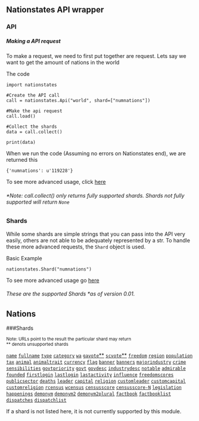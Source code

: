 Nationstates API wrapper
---

### API

##### Making a API request

To make a request, we need to first put together are request. Lets say we want to get the amount of nations in the world

The code

    import nationstates

    #Create the API call
    call = nationstates.Api("world", shard=["numnations"])
    
    #Make the api request
    call.load()

    #Collect the shards
    data = call.collect()

    print(data)

When we run the code (Assuming no errors on Nationstates end), we are returned this

    {'numnations': u'119228'}

To see more advanced usage, click [here](https://github.com/Dolphman/pynationstates/blob/master/Documentation/ApiCall.md)

###### *Note: call.collect() only returns fully supported shards. Shards not fully supported will return `None`






 

### Shards

While some shards are simple strings that you can pass into the API very easily, others are not able to be adequately represented by a str. To handle these more advanced requests, the `Shard` object is used.

Basic Example

    nationstates.Shard("numnations")


To see more advanced usage go [here](https://github.com/Dolphman/pynationstates/blob/master/Documentation/shards.md)





###### These are the supported Shards *as of version 0.01. 

Nations 
---

###Shards

<sub>Note: URLs point to the result the particular shard may return<br>** denots unsupported shards


[`name`](https://www.nationstates.net/cgi-bin/api.cgi?nation=testlandia&q=name)
[`fullname`](https://www.nationstates.net/cgi-bin/api.cgi?nation=testlandia&q=fullname)
[`type`](https://www.nationstates.net/cgi-bin/api.cgi?nation=testlandia&q=type)
[`category`](https://www.nationstates.net/cgi-bin/api.cgi?nation=testlandia&q=category)
[`wa`](https://www.nationstates.net/cgi-bin/api.cgi?nation=testlandia&q=wa)
[`gavote`**](https://www.nationstates.net/cgi-bin/api.cgi?nation=testlandia&q=gavote)
[`scvote`\*\*](https://www.nationstates.net/cgi-bin/api.cgi?nation=testlandia&q=scvote)
[`freedom`](https://www.nationstates.net/cgi-bin/api.cgi?nation=testlandia&q=freedom)
[`region`](https://www.nationstates.net/cgi-bin/api.cgi?nation=testlandia&q=region)
[`population`](https://www.nationstates.net/cgi-bin/api.cgi?nation=testlandia&q=population)
[`tax`](https://www.nationstates.net/cgi-bin/api.cgi?nation=testlandia&q=tax)
[`animal`](https://www.nationstates.net/cgi-bin/api.cgi?nation=testlandia&q=animal)
[`animaltrait`](https://www.nationstates.net/cgi-bin/api.cgi?nation=testlandia&q=animaltrait)
[`currency`](https://www.nationstates.net/cgi-bin/api.cgi?nation=testlandia&q=currency)
[`flag`](https://www.nationstates.net/cgi-bin/api.cgi?nation=testlandia&q=flag)
[`banner`](https://www.nationstates.net/cgi-bin/api.cgi?nation=testlandia&q=banner)
[`banners`](https://www.nationstates.net/cgi-bin/api.cgi?nation=testlandia&q=banners)
[`majorindustry`](https://www.nationstates.net/cgi-bin/api.cgi?nation=testlandia&q=majorindustry)
[`crime`](https://www.nationstates.net/cgi-bin/api.cgi?nation=testlandia&q=crime)
[`sensibilities`](https://www.nationstates.net/cgi-bin/api.cgi?nation=testlandia&q=sensibilities)
[`govtpriority`](https://www.nationstates.net/cgi-bin/api.cgi?nation=testlandia&q=govtpriority)
[`govt`](https://www.nationstates.net/cgi-bin/api.cgi?nation=testlandia&q=govt)
[`govdesc`](https://www.nationstates.net/cgi-bin/api.cgi?nation=testlandia&q=govtpriority)
[`industrydesc`](https://www.nationstates.net/cgi-bin/api.cgi?nation=testlandia&q=industrydesc)
[`notable`](https://www.nationstates.net/cgi-bin/api.cgi?nation=testlandia&q=notable)
[`admirable`](https://www.nationstates.net/cgi-bin/api.cgi?nation=testlandia&q=notable)
[`founded`](https://www.nationstates.net/cgi-bin/api.cgi?nation=testlandia&q=founded)
[`firstlogin`](https://www.nationstates.net/cgi-bin/api.cgi?nation=testlandia&q=firstlogin)
[`lastlogin`](https://www.nationstates.net/cgi-bin/api.cgi?nation=testlandia&q=lastlogin)
[`lastactivity`](https://www.nationstates.net/cgi-bin/api.cgi?nation=testlandia&q=lastactivity)
[`influence`](https://www.nationstates.net/cgi-bin/api.cgi?nation=testlandia&q=influence)
[`freedomscores`](https://www.nationstates.net/cgi-bin/api.cgi?nation=testlandia&q=freedomscores)
[`publicsector`](https://www.nationstates.net/cgi-bin/api.cgi?nation=testlandia&q=publicsector)
[`deaths`](https://www.nationstates.net/cgi-bin/api.cgi?nation=testlandia&q=deaths)
[`leader`](https://www.nationstates.net/cgi-bin/api.cgi?nation=testlandia&q=leader)
[`capital`](https://www.nationstates.net/cgi-bin/api.cgi?nation=testlandia&q=capital)
[`religion`](https://www.nationstates.net/cgi-bin/api.cgi?nation=testlandia&q=religion)
[`customleader`](https://www.nationstates.net/cgi-bin/api.cgi?nation=testlandia&q=customleader)
[`customcapital`](https://www.nationstates.net/cgi-bin/api.cgi?nation=testlandia&q=customcapital)
[`customreligion`](https://www.nationstates.net/cgi-bin/api.cgi?nation=testlandia&q=customreligion)
[`rcensus`](https://www.nationstates.net/cgi-bin/api.cgi?nation=testlandia&q=rcensus)
[`wcensus`](https://www.nationstates.net/cgi-bin/api.cgi?nation=testlandia&q=wcensus)
[`censusscore`](https://www.nationstates.net/cgi-bin/api.cgi?nation=testlandia&q=censusscore)
[`censusscore-N`](https://www.nationstates.net/cgi-bin/api.cgi?nation=testlandia&q=censusscore-66)
[`legislation`](https://www.nationstates.net/cgi-bin/api.cgi?nation=testlandia&q=legislation)
[`happenings`](https://www.nationstates.net/cgi-bin/api.cgi?nation=testlandia&q=happenings)
[`demonym`](https://www.nationstates.net/cgi-bin/api.cgi?nation=testlandia&q=demonym)
[`demonym2`](https://www.nationstates.net/cgi-bin/api.cgi?nation=testlandia&q=demonym2)
[`demonym2plural`](https://www.nationstates.net/cgi-bin/api.cgi?nation=testlandia&q=demonym2plural)
[`factbook`](https://www.nationstates.net/cgi-bin/api.cgi?nation=testlandia&q=factbooks)
[`factbooklist`](https://www.nationstates.net/cgi-bin/api.cgi?nation=testlandia&q=factbooklist)
[`dispatches`](https://www.nationstates.net/cgi-bin/api.cgi?nation=testlandia&q=dispatches)
[`dispatchlist`](https://www.nationstates.net/cgi-bin/api.cgi?nation=testlandia&q=dispatchlist)

If a shard is not listed here, it is not currently supported by this module.
